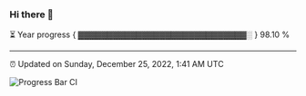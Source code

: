 ### Hi there 👋

⏳ Year progress { ▓▓▓▓▓▓▓▓▓▓▓▓▓▓▓▓▓▓▓▓▓▓▓▓▓▓▓▓▓░ } 98.10 %

---

⏰ Updated on Sunday, December 25, 2022, 1:41 AM UTC

![Progress Bar CI](https://github.com/arthurbuhl/arthurbuhl/workflows/Progress%20Bar%20CI/badge.svg)
